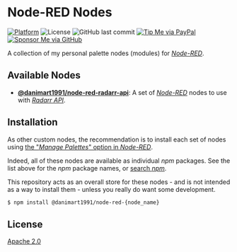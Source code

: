 # Node-RED Nodes

[![Platform](https://img.shields.io/badge/platform-Node--RED-red)](https://nodered.org)
![License](https://img.shields.io/github/license/danimart1991/node-red-nodes.svg)
![GitHub last commit](https://img.shields.io/github/last-commit/danimart1991/node-red-nodes.svg)
[![Tip Me via PayPal](https://img.shields.io/badge/PayPal-tip%20me-blue.svg?logo=paypal&style=flat)](https://www.paypal.me/danimart1991)
[![Sponsor Me via GitHub](https://img.shields.io/badge/GitHub-sponsor%20me-blue.svg?logo=github&style=flat)](https://github.com/sponsors/danimart1991)

A collection of my personal palette nodes (modules) for [_Node-RED_](http://nodered.org/).

## Available Nodes

- [**@danimart1991/node-red-radarr-api**](node-red-radarr-api): A set of [_Node-RED_](http://nodered.org/) nodes to use with [_Radarr API_](https://radarr.video/).

## Installation

As other custom nodes, the recommendation is to install each set of nodes using [the "_Manage Palettes_" option in _Node-RED_](https://nodered.org/docs/user-guide/runtime/adding-nodes).

Indeed, all of these nodes are available as individual _npm_ packages. See the list above for the _npm_ package names, or [search _npm_](https://www.npmjs.com/search?q=%40danimart1991%2Fnode-red).

This repository acts as an overall store for these nodes - and is not intended as a way to install them - unless you really do want some development.

```bash
$ npm install @danimart1991/node-red-{node_name}
```

## License

[Apache 2.0](LICENSE)
